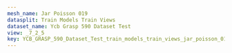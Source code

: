 ```yaml
---
mesh_name: Jar Poisson 019
datasplit: Train Models Train Views
dataset_name: Ycb Grasp 590 Dataset Test
view: _7_2_5
key: YCB_GRASP_590_Dataset_Test_train_models_train_views_jar_poisson_019__7_2_5
---
```

